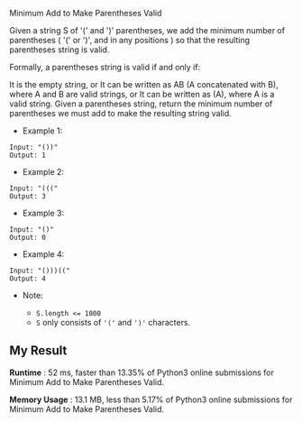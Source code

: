 Minimum Add to Make Parentheses Valid

Given a string S of '(' and ')' parentheses, we add the minimum number of parentheses ( '(' or ')', and in any positions ) so that the resulting parentheses string is valid.

Formally, a parentheses string is valid if and only if:

It is the empty string, or
It can be written as AB (A concatenated with B), where A and B are valid strings, or
It can be written as (A), where A is a valid string.
Given a parentheses string, return the minimum number of parentheses we must add to make the resulting string valid.
 

- Example 1:

```
Input: "())"
Output: 1
```

- Example 2:

```
Input: "((("
Output: 3
```

- Example 3:

```
Input: "()"
Output: 0
```

- Example 4:

```
Input: "()))(("
Output: 4
```

- Note:

  - `S.length <= 1000`
  - `S` only consists of `'('` and `')'` characters.
  

## My Result

**Runtime** : 52 ms, faster than 13.35% of Python3 online submissions for Minimum Add to Make Parentheses Valid.

**Memory Usage** : 13.1 MB, less than 5.17% of Python3 online submissions for Minimum Add to Make Parentheses Valid.
